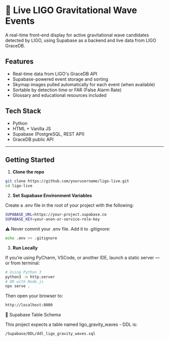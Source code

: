 # 🚨 Live LIGO Gravitational Wave Events

A real-time front-end display for active gravitational wave candidates detected by LIGO, using Supabase as a backend
and live data from LIGO GraceDB.

## Features

- Real-time data from LIGO's GraceDB API
- Supabase-powered event storage and sorting
- Skymap images pulled automatically for each event (when available)
- Sortable by detection time or FAR (False Alarm Rate)
- Glossary and educational resources included

## Tech Stack

- Python
- HTML + Vanilla JS
- Supabase (PostgreSQL, REST API)
- GraceDB public API

---

## Getting Started

1. **Clone the repo**

```bash
git clone https://github.com/yourusername/ligo-live.git
cd ligo-live
```

2. **Set Supabase Environment Variables**

Create a .env file in the root of your project with the following:

```bash
SUPABASE_URL=https://your-project.supabase.co
SUPABASE_KEY=your-anon-or-service-role-key
```

⚠️ Never commit your .env file. Add it to .gitignore:

```bash
echo .env >> .gitignore
```

3. **Run Locally**

If you’re using PyCharm, VSCode, or another IDE, launch a static server — or from terminal:

```bash
# Using Python 3
python3 -m http.server
# OR with Node.js
npx serve .
```

Then open your browser to:

```bash
http://localhost:8000
```

📄 Supabase Table Schema

This project expects a table named ligo_gravity_waves - DDL is:

```bash
/Supabase/DDL/ddl_ligo_gravity_waves.sql
```
